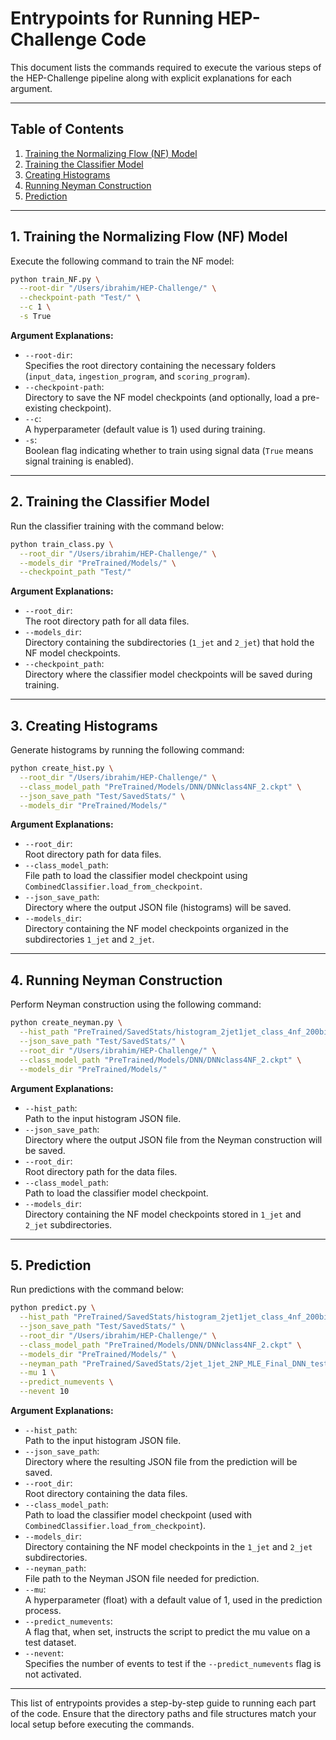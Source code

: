 # Entrypoints for Running HEP-Challenge Code

This document lists the commands required to execute the various steps of the HEP-Challenge pipeline along with explicit explanations for each argument.

---

## Table of Contents
1. [Training the Normalizing Flow (NF) Model](#training-the-normalizing-flow-nf-model)
2. [Training the Classifier Model](#training-the-classifier-model)
3. [Creating Histograms](#creating-histograms)
4. [Running Neyman Construction](#running-neyman-construction)
5. [Prediction](#prediction)

---

## 1. Training the Normalizing Flow (NF) Model

Execute the following command to train the NF model:

```bash
python train_NF.py \
  --root-dir "/Users/ibrahim/HEP-Challenge/" \
  --checkpoint-path "Test/" \
  --c 1 \
  -s True
```

**Argument Explanations:**
- `--root-dir`:  
  Specifies the root directory containing the necessary folders (`input_data`, `ingestion_program`, and `scoring_program`).  
- `--checkpoint-path`:  
  Directory to save the NF model checkpoints (and optionally, load a pre-existing checkpoint).  
- `--c`:  
  A hyperparameter (default value is 1) used during training.  
- `-s`:  
  Boolean flag indicating whether to train using signal data (`True` means signal training is enabled).

---

## 2. Training the Classifier Model

Run the classifier training with the command below:

```bash
python train_class.py \
  --root_dir "/Users/ibrahim/HEP-Challenge/" \
  --models_dir "PreTrained/Models/" \
  --checkpoint_path "Test/"
```

**Argument Explanations:**
- `--root_dir`:  
  The root directory path for all data files.
- `--models_dir`:  
  Directory containing the subdirectories (`1_jet` and `2_jet`) that hold the NF model checkpoints.
- `--checkpoint_path`:  
  Directory where the classifier model checkpoints will be saved during training.

---

## 3. Creating Histograms

Generate histograms by running the following command:

```bash
python create_hist.py \
  --root_dir "/Users/ibrahim/HEP-Challenge/" \
  --class_model_path "PreTrained/Models/DNN/DNNclass4NF_2.ckpt" \
  --json_save_path "Test/SavedStats/" \
  --models_dir "PreTrained/Models/"
```

**Argument Explanations:**
- `--root_dir`:  
  Root directory path for data files.
- `--class_model_path`:  
  File path to load the classifier model checkpoint using `CombinedClassifier.load_from_checkpoint`.
- `--json_save_path`:  
  Directory where the output JSON file (histograms) will be saved.
- `--models_dir`:  
  Directory containing the NF model checkpoints organized in the subdirectories `1_jet` and `2_jet`.

---

## 4. Running Neyman Construction

Perform Neyman construction using the following command:

```bash
python create_neyman.py \
  --hist_path "PreTrained/SavedStats/histogram_2jet1jet_class_4nf_200bins.json" \
  --json_save_path "Test/SavedStats/" \
  --root_dir "/Users/ibrahim/HEP-Challenge/" \
  --class_model_path "PreTrained/Models/DNN/DNNclass4NF_2.ckpt" \
  --models_dir "PreTrained/Models/"
```

**Argument Explanations:**
- `--hist_path`:  
  Path to the input histogram JSON file.
- `--json_save_path`:  
  Directory where the output JSON file from the Neyman construction will be saved.
- `--root_dir`:  
  Root directory path for the data files.
- `--class_model_path`:  
  Path to load the classifier model checkpoint.
- `--models_dir`:  
  Directory containing the NF model checkpoints stored in `1_jet` and `2_jet` subdirectories.

---

## 5. Prediction

Run predictions with the command below:

```bash
python predict.py \
  --hist_path "PreTrained/SavedStats/histogram_2jet1jet_class_4nf_200bins.json" \
  --json_save_path "Test/SavedStats/" \
  --root_dir "/Users/ibrahim/HEP-Challenge/" \
  --class_model_path "PreTrained/Models/DNN/DNNclass4NF_2.ckpt" \
  --models_dir "PreTrained/Models/" \
  --neyman_path "PreTrained/SavedStats/2jet_1jet_2NP_MLE_Final_DNN_test_4NF_200.json" \
  --mu 1 \
  --predict_numevents \
  --nevent 10
```

**Argument Explanations:**
- `--hist_path`:  
  Path to the input histogram JSON file.
- `--json_save_path`:  
  Directory where the resulting JSON file from the prediction will be saved.
- `--root_dir`:  
  Root directory containing the data files.
- `--class_model_path`:  
  Path to load the classifier model checkpoint (used with `CombinedClassifier.load_from_checkpoint`).
- `--models_dir`:  
  Directory containing the NF model checkpoints in the `1_jet` and `2_jet` subdirectories.
- `--neyman_path`:  
  File path to the Neyman JSON file needed for prediction.
- `--mu`:  
  A hyperparameter (float) with a default value of 1, used in the prediction process.
- `--predict_numevents`:  
  A flag that, when set, instructs the script to predict the mu value on a test dataset.
- `--nevent`:  
  Specifies the number of events to test if the `--predict_numevents` flag is not activated.

---

This list of entrypoints provides a step-by-step guide to running each part of the code. Ensure that the directory paths and file structures match your local setup before executing the commands.
```